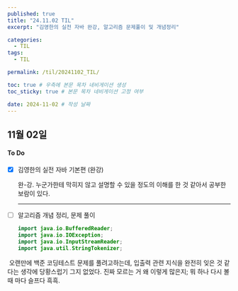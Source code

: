 ```yaml
---
published: true
title: "24.11.02 TIL"
excerpt: "김영한의 실전 자바 완강, 알고리즘 문제풀이 및 개념정리"

categories:
  - TIL
tags:
  - TIL

permalink: /til/20241102_TIL/

toc: true # 우측에 본문 목차 네비게이션 생성
toc_sticky: true # 본문 목차 네비게이션 고정 여부

date: 2024-11-02 # 작성 날짜
---
```


## 11월 02일 

#### To Do
- [x] 김영한의 실전 자바 기본편  (완강)

  완-강. 누군가한테 막히지 않고 설명할 수 있을 정도의 이해를 한 것 같아서 공부한 보람이 있다.

  

  ---

  

  

- [ ] 알고리즘 개념 정리, 문제 풀이

  ```java
  import java.io.BufferedReader;
  import java.io.IOException;
  import java.io.InputStreamReader;
  import java.util.StringTokenizer;
  ```

​	오랜만에 백준 코딩테스트 문제를 풀려고하는데, 입출력 관련 지식을 완전히 잊은 것 같다는 생각에 당황스럽기 그지 없었다. 진짜 모르는 거 왜 이렇게 많은지; 뭐 하나 다시 볼 때 마다 슬프다 흑흑.